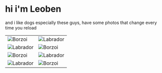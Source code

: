 # hi i'm Leoben

and i like dogs especially these guys, have some photos that change every time you reload 

|  |  |
|--------|----------|
| ![Borzoi](https://random-dog-vercel.vercel.app/api/random-borzoi?1) | ![Labrador](https://random-dog-vercel.vercel.app/api/random-labrador?3) |
| ![Labrador](https://random-dog-vercel.vercel.app/api/random-labrador?2) | ![Borzoi](https://random-dog-vercel.vercel.app/api/random-borzoi?4) |
| ![Borzoi](https://random-dog-vercel.vercel.app/api/random-borzoi?3) | ![Labrador](https://random-dog-vercel.vercel.app/api/random-labrador?1) |
| ![Labrador](https://random-dog-vercel.vercel.app/api/random-labrador?4) | ![Borzoi](https://random-dog-vercel.vercel.app/api/random-borzoi?2) |
